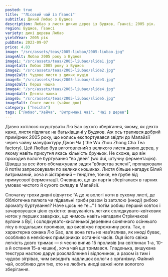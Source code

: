 ```yaml
---
posted: true
title: '"Лісовий чай із Ґвансі"'
subtitle: Дикий Любао з Вуджов
description: Любао з листя диких дерев із Вуджов, Ґвансі; 2005 рік.
region: Вуджов, Ґвансі
variety: дикі дерева Любао
yieldYear: 2005 рік
pubDate: 2023-09-07
price: 4.83
image: "/src/assets/teas/2005-liubao/2005-liubao.jpg"
imageAlt: Любао 2005 року з Вуджов
image1: "/src/assets/teas/2005-liubao/slide1.jpg"
image1alt: Любао 2005 року з Вуджов
image2: "/src/assets/teas/2005-liubao/slide2.jpg"
image2alt: Чудове листя з диких кущів
image3: "/src/assets/teas/2005-liubao/slide3.jpg"
image3alt: Перша чашка
image4: "/src/assets/teas/2005-liubao/slide4.jpg"
image4alt: Десята чашка
image5: "/src/assets/teas/2005-liubao/slide5.jpg"
image5alt: Спите листя (чайне дно)
category: ["heicha"]
tags: ["Любао","Хейча", "Витримані чаї", "Чаї з дерев"]
---
```


Давно хотілося скуштувати Лю Бао сухого зберігання, якому, як дехто каже, листя підлягає на батьківщині у Вуджов. Аж ось трапився добрий примірник 2005 року, що колись експортувався звідти до Малайзії через чайну мануфактуру Джон Ча ( the Wu Zhou Zhong Cha Tea factory). Цей Любао був виготовлений з великого листя диких дерев, у якому навіть присутня якась кількість бруньок. Не схоже, що він проходив вологе буртування “во двей” (wo dui, штучну ферментацію). Швидш за все його обсмажували задля “вбивства зелені”, пропарювали й потім запресовували по великих кошиках. Листя більше нагадує Білий витриманий, хоча й зістарений – тендітне, тонке, не грубе від примусової ферментації. Очевидно, що ця партія зберігалася в гарних умовах чистого й сухого складу в Малайзії.

Спочатку трохи дивні відчуття: “А де ж вологі ноти в сухому листі, де бібліотечна пилюга чи підвальні гриби разом із затхлою (иноді) рибою аромату буртування? Наче щось не те…” І потім робиш перший ковток і зачаровуєшся цією сухістю: вишуканість легких солодкувато-квіткових ноток у перших заварках, що чимось навіть нагадали Стрімчакові вулони з Вуї, і солодкувато-кисленької деревини сонячного осіннього лісу в подальших проливах, що висвіжує порожнину рота. Так, є характерна ознака Лю Бао, але вона геть не нав’язлива, як иноді буває, особливо в неякісних примірниках останніх часів. Оця його свіжа легкість довго тримає — я чесно випив 15 проливів (на світлинах 1-а, 10-а й остання 15-а чашки), хоча чай ще тримався. Гладенька, вишукана текстура настою дарує розслаблення і відпочинок, а разом із тим і чудово зігріває, чим виводить надлишок вологи з організму. Файний чай, особливо для тих, хто не любить иноді важкі ноти вологого зберігання.
